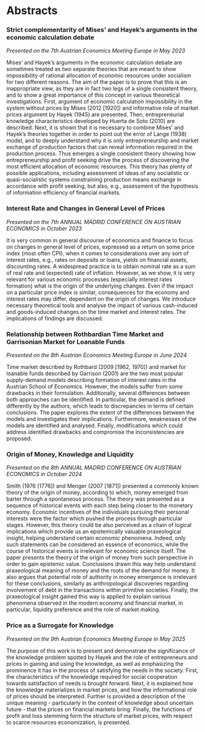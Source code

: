 # **Abstracts**

### Strict complementarity of Mises’ and Hayek’s arguments in the economic calculation debate

<i>Presented on the 7th Austrian Economics Meeting Europe in May 2023</i>

Mises’ and Hayek’s arguments in the economic calculation debate are sometimes treated as two separate theories that are meant to show impossibility of rational allocation of economic resources under socialism for two different reasons. The aim of the paper is to prove that this is an inappropriate view, as they are in fact two legs of a single consistent theory, and to show a great importance of this concept in various theoretical investigations. First, argument of economic calculation impossibility in the system without prices by Mises (2012 [1920]) and informative role of market prices argument by Hayek (1945) are presented. Then, entrepreneurial knowledge characteristics developed by Huerta de Soto (2010) are described. Next, it is shown that it is necessary to combine Mises’ and Hayek’s theories together in order to point out the error of Lange (1938) model, and to deeply understand why it is only entrepreneurship and market exchange of production factors that can reveal information required in the production process. Thus emerges a single consistent theory showing how entrepreneurship and profit seeking drive the process of discovering the most efficient allocation of economic resources. This theory has plenty of possible applications, including assessment of ideas of any socialistic or quasi-socialistic systems constraining production means exchange in accordance with profit seeking, but also, e.g., assessment of the hypothesis of information efficiency of financial markets.


### Interest Rate and Changes in General Level of Prices

<i>Presented on the 7th ANNUAL MADRID CONFERENCE ON AUSTRIAN ECONOMICS in October 2023</i>

It is very common in general discourse of economics and finance to focus on changes in general level of prices, expressed as a return on some price index (most often CPI), when it comes to considerations over any sort of interest rates, e.g., rates on deposits or loans, yields on financial assets, discounting rates. A widespread practice is to obtain nominal rate as a sum of real rate and (expected) rate of inflation. However, as we show, it is very relevant for various economic processes (especially interest rates formation) what is the origin of the underlying changes. Even if the impact on a particular price index is similar, consequences for the economy and interest rates may differ, dependent on the origin of changes. We introduce necessary theoretical tools and analyse the impact of various cash-induced and goods-induced changes on the time market and interest rates. The implications of findings are discussed.


### Relationship between Rothbardian Time Market and Garrisonian Market for Loanable Funds

<i>Presented on the 8th Austrian Economics Meeting Europe in June 2024</i>

Time market described by Rothbard (2009 [1962, 1970]) and market for loanable funds described by Garrison (2001) are the two most popular supply-demand models describing formation of interest rates in the Austrian School of Economics. However, the models suffer from some drawbacks in their formulation. Additionally, several differences between both approaches can be identified. In particular, the demand is defined differently by the authors, which leads to discrepancies in terms of certain conclusions. The paper explores the extent of the differences between the models and investigates their implications. Furthermore, weaknesses of the models are identified and analysed. Finally, modifications which could address identified drawbacks and compromise the inconsistencies are proposed.


### Origin of Money, Knowledge and Liquidity

<i>Presented on the 8th ANNUAL MADRID CONFERENCE ON AUSTRIAN ECONOMICS in October 2024</i>

Smith (1976 [1776]) and Menger (2007 [1871]) presented a commonly known theory of the origin of money, according to which, money emerged from barter through a spontaneous process. The theory was presented as a sequence of historical events with each step being closer to the monetary economy. Economic incentives of the individuals pursuing their personal interests were the factor which pushed the process through particular stages. However, this theory could be also perceived as a chain of logical implications which provide us an epistemically valuable praxeological insight, helping understand certain economic phenomena. Indeed, only such statements can be considered an essence of economics, while the course of historical events is irrelevant for economic science itself. The paper presents the theory of the origin of money from such perspective in order to gain epistemic value. Conclusions drawn this way help understand praxeological meaning of money and the roots of the demand for money. It also argues that potential role of authority in money emergence is irrelevant for these conclusions, similarly as anthropological discoveries regarding involvement of debt in the transactions within primitive societies. Finally, the praxeological insight gained this way is applied to explain various phenomena observed in the modern economy and financial market, in particular, liquidity preference and the role of market making.


### Price as a Surrogate for Knowledge

<i>Presented on the 9th Austrian Economics Meeting Europe in May 2025</i>

The purpose of this work is to present and demonstrate the significance of the knowledge problem spotted by Hayek and the role of entrepreneurs and prices in gaining and using the knowledge, as well as emphasizing the prominence it has in the process of satisfying the needs in the society. First, the characteristics of the knowledge required for social cooperation towards satisfaction of needs is brought forward. Next, it is explained how the knowledge materializes in market prices, and how the informational role of prices should be interpreted. Further is provided a description of the unique meaning - particularly in the context of knowledge about uncertain future - that the prices on financial markets bring. Finally, the functions of profit and loss stemming form the structure of market prices, with respect to scarce resources economization, is presented.
